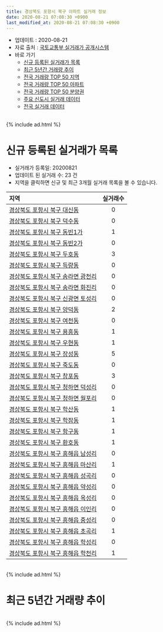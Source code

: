 ```yaml
---
title: 경상북도 포항시 북구 아파트 실거래 정보
date: 2020-08-21 07:08:30 +0900
last_modified_at: 2020-08-21 07:08:30 +0900
---
```


* 업데이트 : 2020-08-21
* 자료 출처 : [국토교통부 실거래가 공개시스템](http://rt.molit.go.kr)
* 바로 가기
    * [신규 등록된 실거래가 목록](#신규-등록된-실거래가-목록)
    * [최근 5년간 거래량 추이](#최근-5년간-거래량-추이)
    * [전국 거래량 TOP 50 지역](https://inasie.github.io/apt-trade-info/최근-3개월-전국에서-가장-거래가-많이-발생한-지역)
    * [전국 거래량 TOP 50 아파트](https://inasie.github.io/apt-trade-info/최근-3개월-전국에서-가장-거래가-많이-발생한-아파트)
    * [전국 거래량 TOP 50 분양권](https://inasie.github.io/apt-trade-info/최근-3개월-전국에서-가장-거래가-많이-발생한-분양권)
    * [주요 신도시 실거래 데이터](https://inasie.github.io/apt-trade-info/주요-신도시)
    * [전국 실거래 데이터](https://inasie.github.io/apt-trade-info/전국)

<br>
{% include ad.html %}
<br>

# 신규 등록된 실거래가 목록
* 실거래가 등록일: 20200821
* 업데이트 된 실거래 수: 23 건
* 지역을 클릭하면 신규 및 최근 3개월 실거래 목록을 볼 수 있습니다.


|지역|실거래수|
|:---|:---:|
|[경상북도 포항시 북구 대신동](https://inasie.github.io/apt-trade-info/경상북도-포항시-북구-대신동)|0|
|[경상북도 포항시 북구 덕수동](https://inasie.github.io/apt-trade-info/경상북도-포항시-북구-덕수동)|0|
|[경상북도 포항시 북구 동빈1가](https://inasie.github.io/apt-trade-info/경상북도-포항시-북구-동빈1가)|1|
|[경상북도 포항시 북구 동빈2가](https://inasie.github.io/apt-trade-info/경상북도-포항시-북구-동빈2가)|0|
|[경상북도 포항시 북구 두호동](https://inasie.github.io/apt-trade-info/경상북도-포항시-북구-두호동)|3|
|[경상북도 포항시 북구 득량동](https://inasie.github.io/apt-trade-info/경상북도-포항시-북구-득량동)|0|
|[경상북도 포항시 북구 송라면 광천리](https://inasie.github.io/apt-trade-info/경상북도-포항시-북구-송라면-광천리)|0|
|[경상북도 포항시 북구 송라면 화진리](https://inasie.github.io/apt-trade-info/경상북도-포항시-북구-송라면-화진리)|0|
|[경상북도 포항시 북구 신광면 토성리](https://inasie.github.io/apt-trade-info/경상북도-포항시-북구-신광면-토성리)|0|
|[경상북도 포항시 북구 양덕동](https://inasie.github.io/apt-trade-info/경상북도-포항시-북구-양덕동)|2|
|[경상북도 포항시 북구 여천동](https://inasie.github.io/apt-trade-info/경상북도-포항시-북구-여천동)|0|
|[경상북도 포항시 북구 용흥동](https://inasie.github.io/apt-trade-info/경상북도-포항시-북구-용흥동)|1|
|[경상북도 포항시 북구 우현동](https://inasie.github.io/apt-trade-info/경상북도-포항시-북구-우현동)|1|
|[경상북도 포항시 북구 장성동](https://inasie.github.io/apt-trade-info/경상북도-포항시-북구-장성동)|5|
|[경상북도 포항시 북구 죽도동](https://inasie.github.io/apt-trade-info/경상북도-포항시-북구-죽도동)|0|
|[경상북도 포항시 북구 창포동](https://inasie.github.io/apt-trade-info/경상북도-포항시-북구-창포동)|3|
|[경상북도 포항시 북구 청하면 덕성리](https://inasie.github.io/apt-trade-info/경상북도-포항시-북구-청하면-덕성리)|0|
|[경상북도 포항시 북구 청하면 월포리](https://inasie.github.io/apt-trade-info/경상북도-포항시-북구-청하면-월포리)|0|
|[경상북도 포항시 북구 학산동](https://inasie.github.io/apt-trade-info/경상북도-포항시-북구-학산동)|1|
|[경상북도 포항시 북구 학잠동](https://inasie.github.io/apt-trade-info/경상북도-포항시-북구-학잠동)|1|
|[경상북도 포항시 북구 항구동](https://inasie.github.io/apt-trade-info/경상북도-포항시-북구-항구동)|1|
|[경상북도 포항시 북구 환호동](https://inasie.github.io/apt-trade-info/경상북도-포항시-북구-환호동)|1|
|[경상북도 포항시 북구 흥해읍 남성리](https://inasie.github.io/apt-trade-info/경상북도-포항시-북구-흥해읍-남성리)|0|
|[경상북도 포항시 북구 흥해읍 마산리](https://inasie.github.io/apt-trade-info/경상북도-포항시-북구-흥해읍-마산리)|1|
|[경상북도 포항시 북구 흥해읍 성곡리](https://inasie.github.io/apt-trade-info/경상북도-포항시-북구-흥해읍-성곡리)|0|
|[경상북도 포항시 북구 흥해읍 약성리](https://inasie.github.io/apt-trade-info/경상북도-포항시-북구-흥해읍-약성리)|0|
|[경상북도 포항시 북구 흥해읍 옥성리](https://inasie.github.io/apt-trade-info/경상북도-포항시-북구-흥해읍-옥성리)|0|
|[경상북도 포항시 북구 흥해읍 이인리](https://inasie.github.io/apt-trade-info/경상북도-포항시-북구-흥해읍-이인리)|0|
|[경상북도 포항시 북구 흥해읍 중성리](https://inasie.github.io/apt-trade-info/경상북도-포항시-북구-흥해읍-중성리)|0|
|[경상북도 포항시 북구 흥해읍 초곡리](https://inasie.github.io/apt-trade-info/경상북도-포항시-북구-흥해읍-초곡리)|1|
|[경상북도 포항시 북구 흥해읍 학성리](https://inasie.github.io/apt-trade-info/경상북도-포항시-북구-흥해읍-학성리)|0|
|[경상북도 포항시 북구 흥해읍 학천리](https://inasie.github.io/apt-trade-info/경상북도-포항시-북구-흥해읍-학천리)|1|


<br>
{% include ad.html %}
<br>

# 최근 5년간 거래량 추이


<div style="width:100%;">
    <canvas id="deal_progress" height="200"></canvas>
</div>

<script>
new Chart(document.getElementById("deal_progress"), {
    type: 'line',
    data: {
        labels: ['201508','201509','201510','201511','201512','201601','201602','201603','201604','201605','201606','201607','201608','201609','201610','201611','201612','201701','201702','201703','201704','201705','201706','201707','201708','201709','201710','201711','201712','201801','201802','201803','201804','201805','201806','201807','201808','201809','201810','201811','201812','201901','201902','201903','201904','201905','201906','201907','201908','201909','201910','201911','201912','202001','202002','202003','202004','202005','202006','202007','202008'],
        datasets: [{
            label: '매매',
            pointRadius: 1,
            data: [266, 293, 294, 200, 173, 136, 173, 232, 218, 169, 219, 181, 239, 225, 287, 246, 214, 157, 223, 259, 232, 203, 267, 242, 267, 249, 215, 170, 161, 261, 193, 246, 218, 200, 243, 201, 229, 189, 264, 191, 247, 243, 200, 315, 297, 383, 251, 279, 315, 318, 467, 470, 657, 629, 606, 449, 425, 528, 717, 580, 108],
            borderColor: "rgba(255, 201, 14, 1)",
            backgroundColor: "rgba(255, 201, 14, 0.5)",
            fill: false,
            lineTension: 0
        },{
            label: '전월세',
            pointRadius: 1,
            data: [180, 181, 191, 167, 156, 172, 183, 207, 196, 173, 163, 172, 164, 159, 183, 186, 176, 225, 193, 213, 178, 164, 133, 156, 182, 216, 160, 160, 143, 249, 190, 276, 267, 242, 223, 267, 225, 208, 259, 254, 258, 314, 289, 310, 264, 268, 230, 228, 206, 309, 248, 194, 231, 278, 335, 192, 254, 257, 271, 247, 88],
            borderColor: "rgba(0, 141, 185, 1)",
            backgroundColor: "rgba(0, 141, 185, 0.5)",
            fill: false,
            lineTension: 0
        }
        ]
    },
    options: {
        responsive: true,
        title: {
            display: false
        },
        tooltips: {
            mode: 'index',
            intersect: false
        },
        hover: {
            mode: 'nearest',
            intersect: true
        },
        scales: {
            xAxes: [{
                display: true,
                scaleLabel: {
                    display: true,
                    labelString: '년/월'
                }
            }],
            yAxes: [{
                display: true,
                ticks: {
                    suggestedMin: 0,
                },
                scaleLabel: {
                    display: true,
                    labelString: '실거래 수'
                }
            }]
        }
    }
});

</script>


<br>
{% include ad.html %}
<br>

